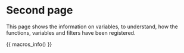 # Second page

This page shows the information on variables,
to understand, how the functions, variables and filters
have been registered.


{{ macros_info() }}
